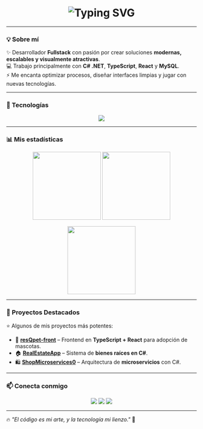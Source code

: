 <!-- Encabezado con animación -->
<h1 align="center">
  <img src="https://readme-typing-svg.demolab.com?font=Fira+Code&weight=700&size=28&duration=3000&pause=1000&color=FF5733&center=true&vCenter=true&width=600&lines=👋+Hey!+I'm+Delio+Rodriguez;🚀+Fullstack+Developer;🔥+Building+Modern+and+Scalable+Apps" alt="Typing SVG" />
</h1>

---

### 💡 Sobre mí
✨ Desarrollador **Fullstack** con pasión por crear soluciones **modernas, escalables y visualmente atractivas**.  
💻 Trabajo principalmente con **C# .NET**, **TypeScript**, **React** y **MySQL**.  
⚡ Me encanta optimizar procesos, diseñar interfaces limpias y jugar con nuevas tecnologías.  

---

### 🚀 Tecnologías
<p align="center">
  <img src="https://skillicons.dev/icons?i=cs,dotnet,ts,react,tailwind,mysql,git,github,docker,postman,vscode&theme=light" />
</p>

---

### 📊 Mis estadísticas
<p align="center">
  <img src="https://github-readme-stats.vercel.app/api?username=DelioRodriguez&show_icons=true&theme=tokyonight&hide_border=true" height="180em"/>
  <img src="https://github-readme-stats.vercel.app/api/top-langs/?username=DelioRodriguez&layout=compact&theme=tokyonight&hide_border=true" height="180em"/>
</p>

<p align="center">
  <img src="https://streak-stats.demolab.com?user=DelioRodriguez&theme=tokyonight&hide_border=true" height="180em" />
</p>

---

### 📌 Proyectos Destacados
⭐ Algunos de mis proyectos más potentes:

- 🔗 [**resQpet-front**](https://github.com/DelioRodriguez/resqpet-front) – Frontend en **TypeScript + React** para adopción de mascotas.
- 🏠 [**RealEstateApp**](https://github.com/DelioRodriguez/RealEstateApp) – Sistema de **bienes raíces en C#**.
- 🛍 [**ShopMicroservices0**](https://github.com/DelioRodriguez/ShopMicroservices0) – Arquitectura de **microservicios** con C#.

---

### 📫 Conecta conmigo
<p align="center">
  <a href="https://www.linkedin.com/in/delio-rodriguez-7a4056289/"><img src="https://img.shields.io/badge/-LinkedIn-%230077B5?style=for-the-badge&logo=linkedin&logoColor=white"/></a>
  <a href="mailto:deliolorenzo28@gmail.com"><img src="https://img.shields.io/badge/-Gmail-D14836?style=for-the-badge&logo=gmail&logoColor=white"/></a>
  <a href="https://github.com/DelioRodriguez"><img src="https://img.shields.io/badge/-GitHub-181717?style=for-the-badge&logo=github&logoColor=white"/></a>
</p>

---

🔥 *"El código es mi arte, y la tecnología mi lienzo."* 🎨
